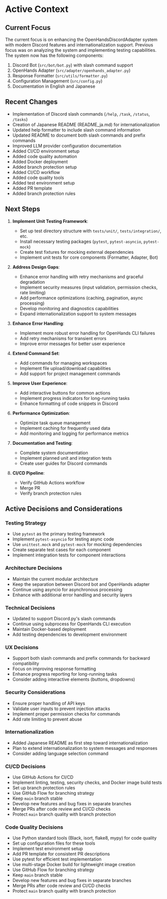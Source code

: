 # Active Context

## Current Focus
The current focus is on enhancing the OpenHandsDiscordAdapter system with modern Discord features and internationalization support. Previous focus was on analyzing the system and implementing testing capabilities. The system now has the following components:

1. Discord Bot (`src/bot/bot.py`) with slash command support
2. OpenHands Adapter (`src/adapter/openhands_adapter.py`)
3. Response Formatter (`src/utils/formatter.py`)
4. Configuration Management (`src/config.py`)
5. Documentation in English and Japanese

## Recent Changes
- Implementation of Discord slash commands (`/help`, `/task`, `/status`, `/tasks`)
- Creation of Japanese README (README_ja.md) for internationalization
- Updated help formatter to include slash command information
- Updated README to document both slash commands and prefix commands
- Improved LLM provider configuration documentation
- Added CI/CD environment setup
- Added code quality automation
- Added Docker deployment
- Added branch protection setup
- Added CI/CD workflow
- Added code quality tools
- Added test environment setup
- Added PR template
- Added branch protection rules

## Next Steps
1. **Implement Unit Testing Framework**:
   - Set up test directory structure with `tests/unit/`, `tests/integration/`, etc.
   - Install necessary testing packages (`pytest`, `pytest-asyncio`, `pytest-mock`)
   - Create test fixtures for mocking external dependencies
   - Implement unit tests for core components (Formatter, Adapter, Bot)

2. **Address Design Gaps**:
   - Enhance error handling with retry mechanisms and graceful degradation
   - Implement security measures (input validation, permission checks, rate limiting)
   - Add performance optimizations (caching, pagination, async processing)
   - Develop monitoring and diagnostics capabilities
   - Expand internationalization support to system messages

3. **Enhance Error Handling**:
   - Implement more robust error handling for OpenHands CLI failures
   - Add retry mechanisms for transient errors
   - Improve error messages for better user experience

4. **Extend Command Set**:
   - Add commands for managing workspaces
   - Implement file upload/download capabilities
   - Add support for project management commands

5. **Improve User Experience**:
   - Add interactive buttons for common actions
   - Implement progress indicators for long-running tasks
   - Enhance formatting of code snippets in Discord

6. **Performance Optimization**:
   - Optimize task queue management
   - Implement caching for frequently used data
   - Add monitoring and logging for performance metrics

7. **Documentation and Testing**:
   - Complete system documentation
   - Implement planned unit and integration tests
   - Create user guides for Discord commands

8. **CI/CD Pipeline**:
   - Verify GitHub Actions workflow
   - Merge PR
   - Verify branch protection rules

## Active Decisions and Considerations

### Testing Strategy
- Use `pytest` as the primary testing framework
- Implement `pytest-asyncio` for testing async code
- Use `unittest.mock` and `pytest-mock` for mocking dependencies
- Create separate test cases for each component
- Implement integration tests for component interactions

### Architecture Decisions
- Maintain the current modular architecture
- Keep the separation between Discord bot and OpenHands adapter
- Continue using asyncio for asynchronous processing
- Enhance with additional error handling and security layers

### Technical Decisions
- Updated to support Discord.py's slash commands
- Continue using subprocess for OpenHands CLI execution
- Maintain Docker-based deployment
- Add testing dependencies to development environment

### UX Decisions
- Support both slash commands and prefix commands for backward compatibility
- Focus on improving response formatting
- Enhance progress reporting for long-running tasks
- Consider adding interactive elements (buttons, dropdowns)

### Security Considerations
- Ensure proper handling of API keys
- Validate user inputs to prevent injection attacks
- Implement proper permission checks for commands 
- Add rate limiting to prevent abuse

### Internationalization
- Added Japanese README as first step toward internationalization
- Plan to extend internationalization to system messages and responses
- Consider adding language selection command

### CI/CD Decisions
- Use GitHub Actions for CI/CD
- Implement linting, testing, security checks, and Docker image build tests
- Set up branch protection rules
- Use GitHub Flow for branching strategy
- Keep `main` branch stable
- Develop new features and bug fixes in separate branches
- Merge PRs after code review and CI/CD checks
- Protect `main` branch quality with branch protection

### Code Quality Decisions
- Use Python standard tools (Black, isort, flake8, mypy) for code quality
- Set up configuration files for these tools
- Implement test environment setup
- Add PR template for consistent PR descriptions
- Use pytest for efficient test implementation
- Use multi-stage Docker build for lightweight image creation
- Use GitHub Flow for branching strategy
- Keep `main` branch stable
- Develop new features and bug fixes in separate branches
- Merge PRs after code review and CI/CD checks
- Protect `main` branch quality with branch protection 